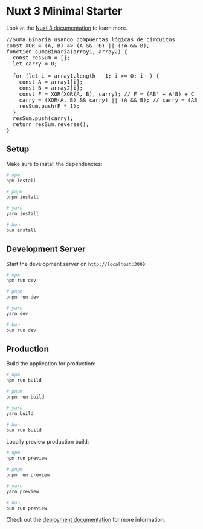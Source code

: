 # Nuxt 3 Minimal Starter

Look at the [Nuxt 3 documentation](https://nuxt.com/docs/getting-started/introduction) to learn more.

<pre>
//Suma Binaria usando compuertas lógicas de circuitos
const XOR = (A, B) => (A && !B) || (!A && B);
function sumaBinaria(array1, array2) {
  const resSum = [];
  let carry = 0;

  for (let i = array1.length - 1; i >= 0; i--) {
    const A = array1[i];
    const B = array2[i];
    const F = XOR(XOR(A, B), carry); // F = (AB' + A'B) + C
    carry = (XOR(A, B) && carry) || (A && B); // carry = (AB' + A'B)C + AB
    resSum.push(F * 1);
  }
  resSum.push(carry);
  return resSum.reverse();
}
</pre>

## Setup

Make sure to install the dependencies:

```bash
# npm
npm install

# pnpm
pnpm install

# yarn
yarn install

# bun
bun install
```

## Development Server

Start the development server on `http://localhost:3000`:

```bash
# npm
npm run dev

# pnpm
pnpm run dev

# yarn
yarn dev

# bun
bun run dev
```

## Production

Build the application for production:

```bash
# npm
npm run build

# pnpm
pnpm run build

# yarn
yarn build

# bun
bun run build
```

Locally preview production build:

```bash
# npm
npm run preview

# pnpm
pnpm run preview

# yarn
yarn preview

# bun
bun run preview
```

Check out the [deployment documentation](https://nuxt.com/docs/getting-started/deployment) for more information.
